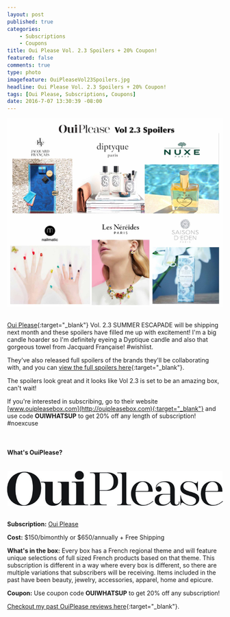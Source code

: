 ```yaml
---
layout: post
published: true
categories: 
    - Subscriptions
    - Coupons
title: Oui Please Vol. 2.3 Spoilers + 20% Coupon!
featured: false
comments: true
type: photo
imagefeature: OuiPleaseVol23Spoilers.jpg
headline: Oui Please Vol. 2.3 Spoilers + 20% Coupon!
tags: [Oui Please, Subscriptions, Coupons]
date: 2016-7-07 13:30:39 -08:00
---
```


<center><a href="http://ouipleasebox.com" target="_blank">
<img src="/images/OuiPleaseVol23Spoilers.jpg" border="0" style="border:none;max-width:100%;" alt="Oui Please Vol. 2.3 Summer Escapade" />
</a></center>

<br>

[Oui Please](http://ouipleasebox.com){:target="_blank"} Vol. 2.3 SUMMER ESCAPADE will be shipping next month and these spoilers have filled me up with excitement! I'm a big candle hoarder so I'm definitely eyeing a Dyptique candle and also that gorgeous towel from Jacquard Française! #wishlist.

They've also released full spoilers of the brands they'll be collaborating with, and you can [view the full spoilers here](http://ouipleasebox.com/the-big-our-reveal-is-here-vol-2-3-summer-escapade/){:target="_blank"}.

The spoilers look great and it looks like Vol 2.3 is set to be an amazing box, can't wait!

If you're interested in subscribing, go to their website [www.ouipleasebox.com](http://ouipleasebox.com){:target="_blank"} and use code <b>OUIWHATSUP</b> to get 20% off any length of subscription! #noexcuse

<br>

<H4>What's OuiPlease?</H4>

<br>

<center><a href="http://ouipleasebox.com" target="_blank">
<img src="/images/OuiPleaseLogo.jpg" border="0" style="border:none;max-width:100%;" alt="Oui Please" />
</a></center>

<br>

<p><b>Subscription:</b> <a href="http://ouipleasebox.com" target="_blank">Oui Please</a></p>
<p><b>Cost:</b> $150/bimonthly or $650/annually + Free Shipping</p>
<p><b>What's in the box:</b> Every box has a French regional theme and will feature unique selections of full sized French products based on that theme. This subscription is different in a way where every box is different, so there are multiple variations that subscribers will be receiving. Items included in the past have been beauty, jewelry, accessories, apparel, home and epicure.</p>
<p><b>Coupon:</b> Use coupon code <b>OUIWHATSUP</b> to get 20% off any subscription!</p>

[Checkout my past OuiPlease reviews here](http://whatsupmailbox.com/tags/index.html#Oui%20Please){:target="_blank"}.
